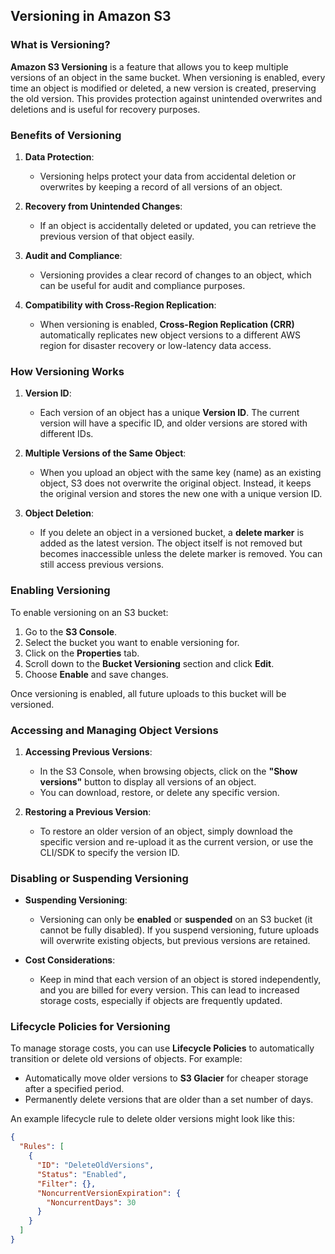 ## Versioning in Amazon S3

### What is Versioning?

**Amazon S3 Versioning** is a feature that allows you to keep multiple versions of an object in the same bucket. When versioning is enabled, every time an object is modified or deleted, a new version is created, preserving the old version. This provides protection against unintended overwrites and deletions and is useful for recovery purposes.

### Benefits of Versioning
1. **Data Protection**:
   - Versioning helps protect your data from accidental deletion or overwrites by keeping a record of all versions of an object.
   
2. **Recovery from Unintended Changes**:
   - If an object is accidentally deleted or updated, you can retrieve the previous version of that object easily.

3. **Audit and Compliance**:
   - Versioning provides a clear record of changes to an object, which can be useful for audit and compliance purposes.

4. **Compatibility with Cross-Region Replication**:
   - When versioning is enabled, **Cross-Region Replication (CRR)** automatically replicates new object versions to a different AWS region for disaster recovery or low-latency data access.

### How Versioning Works

1. **Version ID**:
   - Each version of an object has a unique **Version ID**. The current version will have a specific ID, and older versions are stored with different IDs.

2. **Multiple Versions of the Same Object**:
   - When you upload an object with the same key (name) as an existing object, S3 does not overwrite the original object. Instead, it keeps the original version and stores the new one with a unique version ID.

3. **Object Deletion**:
   - If you delete an object in a versioned bucket, a **delete marker** is added as the latest version. The object itself is not removed but becomes inaccessible unless the delete marker is removed. You can still access previous versions.

### Enabling Versioning

To enable versioning on an S3 bucket:
1. Go to the **S3 Console**.
2. Select the bucket you want to enable versioning for.
3. Click on the **Properties** tab.
4. Scroll down to the **Bucket Versioning** section and click **Edit**.
5. Choose **Enable** and save changes.

Once versioning is enabled, all future uploads to this bucket will be versioned.

### Accessing and Managing Object Versions

1. **Accessing Previous Versions**:
   - In the S3 Console, when browsing objects, click on the **"Show versions"** button to display all versions of an object.
   - You can download, restore, or delete any specific version.

2. **Restoring a Previous Version**:
   - To restore an older version of an object, simply download the specific version and re-upload it as the current version, or use the CLI/SDK to specify the version ID.

### Disabling or Suspending Versioning

- **Suspending Versioning**:
  - Versioning can only be **enabled** or **suspended** on an S3 bucket (it cannot be fully disabled). If you suspend versioning, future uploads will overwrite existing objects, but previous versions are retained.
  
- **Cost Considerations**:
  - Keep in mind that each version of an object is stored independently, and you are billed for every version. This can lead to increased storage costs, especially if objects are frequently updated.

### Lifecycle Policies for Versioning

To manage storage costs, you can use **Lifecycle Policies** to automatically transition or delete old versions of objects. For example:
- Automatically move older versions to **S3 Glacier** for cheaper storage after a specified period.
- Permanently delete versions that are older than a set number of days.

An example lifecycle rule to delete older versions might look like this:

```json
{
  "Rules": [
    {
      "ID": "DeleteOldVersions",
      "Status": "Enabled",
      "Filter": {},
      "NoncurrentVersionExpiration": {
        "NoncurrentDays": 30
      }
    }
  ]
}
